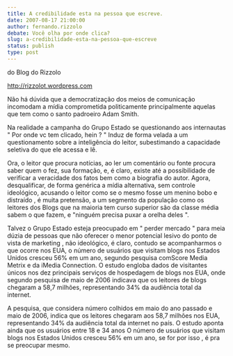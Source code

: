 ```yaml
---
title: A credibilidade esta na pessoa que escreve.
date: 2007-08-17 21:00:00
author: fernando.rizzolo
debate: Você olha por onde clica?
slug: a-credibilidade-esta-na-pessoa-que-escreve
status: publish 
type: post
---
```


do Blog do Rizzolo  

http://rizzolot.wordpress.com  

Não há dúvida que a democratização dos meios de comunicação incomodam a mídia comprometida politicamente principalmente aquelas que tem como o santo padroeiro Adam Smith.  

Na realidade a campanha do Grupo Estado se questionando aos internautas " Por onde vc tem clicado, hein ? " Induz de forma velada a um questionamento sobre a inteligência do leitor, subestimando a capacidade seletiva do que ele acessa e lê.  

Ora, o leitor que procura notícias, ao ler um comentário ou fonte procura saber quem o fez, sua formação, e, é claro, existe até a possibilidade de verificar a veracidade dos fatos bem como a biografia do autor. Agora, desqualificar, de forma genérica a mídia alternativa, sem controle ideológico, acusando o leitor como se o mesmo fosse um menino bobo e distraído , é muita pretensão, a um segmento da população como os leitores dos Blogs que na maioria tem curso superior são da classe média sabem o que fazem, e "ninguém precisa puxar a orelha deles ".  

Talvez o Grupo Estado esteja preocupado em " perder mercado " para meia dúzia de pessoas que não oferecer o menor potencial lesivo do ponto de vista de marketing , não ideológico, é claro, contudo se acompanharmos o que ocorre nos EUA, o número de usuários que visitam blogs nos Estados Unidos cresceu 56% em um ano, segundo pesquisa comScore Media Metrix e da iMedia Connection. O estudo engloba dados de visitantes únicos nos dez principais serviços de hospedagem de blogs nos EUA, onde segundo pesquisa de maio de 2006 indicava que os leitores de blogs chegaram a 58,7 milhões, representando 34% da audiência total da internet.  

  

A pesquisa, que considera número colhidos em maio do ano passado e maio de 2006, indica que os leitores chegaram aos 58,7 milhões nos EUA, representando 34% da audiência total da internet no país. O estudo aponta ainda que os usuários entre 18 e 34 anos O número de usuários que visitam blogs nos Estados Unidos cresceu 56% em um ano, se for por isso , é pra se preocupar mesmo.
